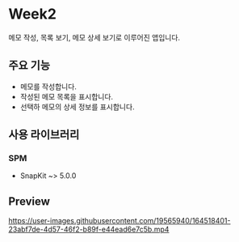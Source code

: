 # Week2
메모 작성, 목록 보기, 메모 상세 보기로 이루어진 앱입니다.

## 주요 기능
* 메모를 작성합니다.
* 작성된 메모 목록을 표시합니다.
* 선택하 메모의 상세 정보를 표시합니다.

## 사용 라이브러리
### SPM
* SnapKit ~> 5.0.0

## Preview


https://user-images.githubusercontent.com/19565940/164518401-23abf7de-4d57-46f2-b89f-e44ead6e7c5b.mp4

